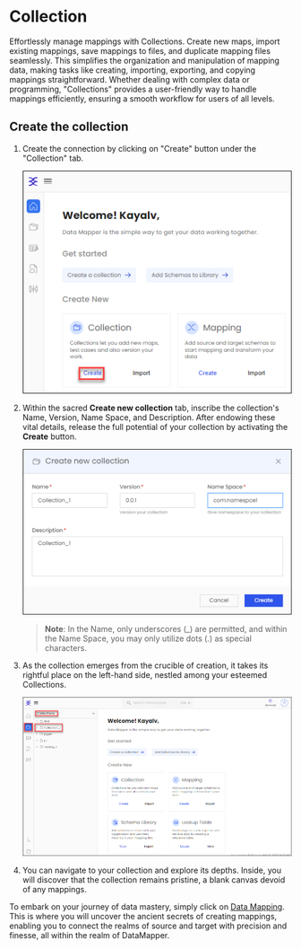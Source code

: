 # Collection

Effortlessly manage mappings with Collections. Create new maps, import existing mappings, save mappings to files, and duplicate mapping files seamlessly. This simplifies the organization and manipulation of mapping data, making tasks like creating, importing, exporting, and copying mappings straightforward. Whether dealing with complex data or programming, "Collections" provides a user-friendly way to handle mappings efficiently, ensuring a smooth workflow for users of all levels.

## Create the collection

1.  Create the connection by clicking on "Create" button under the "Collection" tab.
   
    <div align="left">

    <img src="media/create-collection-1.png" alt="">

    </div>
3.  Within the sacred **Create new collection** tab, inscribe the collection's Name, Version, Name Space, and Description. After endowing these vital details, release the full potential of your collection by activating the **Create** button.

    <div align="left">

    <img src="media/create-collection-2.png" alt="">

    </div>

    > **Note**: In the Name, only underscores (_) are permitted, and within the Name Space, you may only utilize dots (.) as special characters.
4.  As the collection emerges from the crucible of creation, it takes its rightful place on the left-hand side, nestled among your esteemed Collections.

    ![](media/created-collection.png)
    
6. You can navigate to your collection and explore its depths. Inside, you will discover that the collection remains pristine, a blank canvas devoid of any mappings.

To embark on your journey of data mastery, simply click on [Data Mapping](Mapping.md). This is where you will uncover the ancient secrets of creating mappings, enabling you to connect the realms of source and target with precision and finesse, all within the realm of DataMapper.
